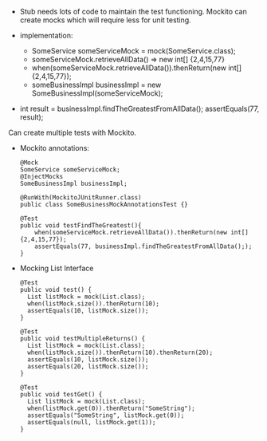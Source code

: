 - Stub needs lots of code to maintain the test functioning. Mockito can create mocks which will require less for unit testing.

- implementation: 
    - SomeService someServiceMock = mock(SomeService.class);
    - someServiceMock.retrieveAllData() => new int[] {2,4,15,77}
    - when(someServiceMock.retrieveAllData()).thenReturn(new int[]{2,4,15,77});
    - someBusinessImpl businessImpl = new SomeBusinessImpl(someServiceMock);
  
- int result = businessImpl.findTheGreatestFromAllData();
  assertEquals(77, result);
  
Can create multiple tests with Mockito.

- Mockito annotations:
  ```
  @Mock
  SomeService someServiceMock;
  @InjectMocks
  SomeBusinessImpl businessImpl;
  
  @RunWith(MockitoJUnitRunner.class)
  public class SomeBusinessMockAnnotationsTest {}
  
  @Test
  public void testFindTheGreatest(){
      when(someServiceMock.retrieveAllData()).thenReturn(new int[]{2,4,15,77});
      assertEquals(77, businessImpl.findTheGreatestFromAllData(););
  }
  ```

- Mocking List Interface
    ```
  @Test
  public void test() {
      List listMock = mock(List.class);
      when(listMock.size()).thenReturn(10);
      assertEquals(10, listMock.size());
  }
  
  @Test
  public void testMultipleReturns() {
      List listMock = mock(List.class);
      when(listMock.size()).thenReturn(10).thenReturn(20);
      assertEquals(10, listMock.size());
      assertEquals(20, listMock.size());
  }
  
  @Test
  public void testGet() {
      List listMock = mock(List.class);
      when(listMock.get(0)).thenReturn("SomeString");
      assertEquals("SomeString", listMock.get(0));
      assertEquals(null, listMock.get(1));
  }
  ```
  
  
